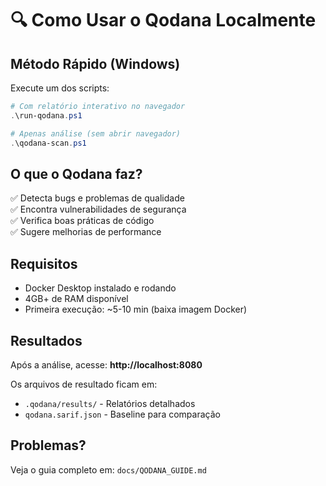 # 🔍 Como Usar o Qodana Localmente

## Método Rápido (Windows)

Execute um dos scripts:

```powershell
# Com relatório interativo no navegador
.\run-qodana.ps1

# Apenas análise (sem abrir navegador)
.\qodana-scan.ps1
```

## O que o Qodana faz?
✅ Detecta bugs e problemas de qualidade  
✅ Encontra vulnerabilidades de segurança  
✅ Verifica boas práticas de código  
✅ Sugere melhorias de performance  

## Requisitos
- Docker Desktop instalado e rodando
- 4GB+ de RAM disponível
- Primeira execução: ~5-10 min (baixa imagem Docker)

## Resultados
Após a análise, acesse: **http://localhost:8080**

Os arquivos de resultado ficam em:
- `.qodana/results/` - Relatórios detalhados
- `qodana.sarif.json` - Baseline para comparação

## Problemas?
Veja o guia completo em: `docs/QODANA_GUIDE.md`
